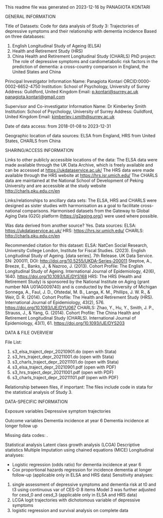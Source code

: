 ﻿This readme file was generated on 2023-12-16 by PANAGIOTA KONTARI


GENERAL INFORMATION

Title of Datasets: 
Code for data analysis of Study 3: Trajectories of depressive symptoms and their relationship with dementia incidence
Based on three databases:
1. English Longitudinal Study of Ageing (ELSA)
2. Health and Retirement Study (HRS) 
3. China Health and Retirement Longitudinal Study (CHARLS) 
PhD project: 
The role of depressive symptoms and cardiometabolic risk factors in the prediction of dementia: a cross-country comparison in England, the United States and China

Principal Investigator Information
Name: Panagiota Kontari
ORCID:0000-0002-6652-4750
Institution: School of Psychology, University of Surrey
Address: Guildford, United Kingdom
Email: p.kontari@surrey.ac.uk
       panagiota.kontari@gmail.com

Supervisor and Co-investigator Information
Name: Dr Kimberley Smith
Institution: School of Psychology, University of Surrey
Address: Guildford, United Kingdom
Email: kimberley.j.smith@surrey.ac.uk


Date of data access: from 2018-01-08 to 2023-12-31

Geographic location of data sources: ELSA from England, HRS from United States, CHARLS from China



SHARING/ACCESS INFORMATION

Links to other publicly accessible locations of the data: 
The ELSA data were made available through the UK Data Archive, which is freely available and can be accessed at https://ukdataservice.ac.uk/
The HRS data were made available through the HRS website at https://hrs.isr.umich.edu/
The CHARLS data are maintained at the National School of Development of Peking University and are accessible at the study website http://charls.pku.edu.cn/en

Links/relationships to ancillary data sets: 
The ELSA, HRS and CHARLS were designed as sister studies with harmonisation as a goal to facilitate cross-national comparisons. 
Harmonised datasets from the Gateway to Global Aging Data (G2G) platform (https://g2aging.org/) were used where possible. 

Was data derived from another source?
Yes. Data sources: 
ELSA: https://ukdataservice.ac.uk/
HRS: https://hrs.isr.umich.edu/
CHARLS: http://charls.pku.edu.cn/en

Recommended citation for this dataset: 
ELSA: NatCen Social Research, University College London, Institute for Fiscal Studies. (2023). English Longitudinal Study of Ageing. [data series]. 7th Release. UK Data Service. SN: 200011, DOI: http://doi.org/10.5255/UKDA-Series-200011
      Steptoe, A., Breeze, E., Banks, J., & Nazroo, J. (2013). Cohort Profile: The English Longitudinal Study of Ageing. International Journal of Epidemiology, 42(6), 1640. https://doi.org/10.1093/IJE/DYS168
HRS: The HRS (Health and Retirement Study) is sponsored by the National Institute on Aging (grant number NIA U01AG009740) and is conducted by the University of Michigan
     Sonnega, A., Faul, J. D., Ofstedal, M. B., Langa, K. M., Phillips, J. W. R., & Weir, D. R. (2014). Cohort Profile: The Health and Retirement Study (HRS). International Journal of Epidemiology, 43(2), 576. https://doi.org/10.1093/IJE/DYU067
CHARLS: Zhao, Y., Hu, Y., Smith, J. P., Strauss, J., & Yang, G. (2014). Cohort Profile: The China Health and Retirement Longitudinal Study (CHARLS). International Journal of Epidemiology, 43(1), 61. https://doi.org/10.1093/IJE/DYS203


DATA & FILE OVERVIEW

File List: 
1. s3_elsa_traject_depr_20210901.do (open with Stata)
2. s3_hrs_traject_depr_20211001.do (open with Stata)
3. s3_charls_traject_depr_20211101.do (open with Stata)
4. s3_elsa_traject_depr_20210901.pdf (open with PDF)
5. s3_hrs_traject_depr_20211001.pdf (open with PDF)
6. s3_charls_traject_depr_20211101.pdf (open with PDF)

Relationship between files, if important: 
The files include code in stata for the statistical analysis of Study 3. 



DATA-SPECIFIC INFORMATION 

Exposure variables
Depressive symptom trajectories

Outcome variables
Dementia incidence at year 6
Dementia incidence at longer follow up
 
Missing data codes: .

Statistical analysis
Latent class growth analysis (LCGA)
Descriptive statistics
Multiple Imputation using chained equations (MICE) 
Longitudinal analyses:
 - Logistic regression (odds ratio) for dementia incidence at year 6
 - Cox proportional hazards regression for incidence dementia at longer follow-up (applicable only in ELSA and HRS data)
Sensitivity analyses:
1) single assessment of depressive symptoms and dementia risk at t0 and t3 using continuous var of CES-D 8 items
Model 3 was further adjusted for cesd_0 and cesd_3 (applicable only in ELSA and HRS data)
2) LCGA logit trajectories with dichotomous variable of depressive symptoms
3) logistic regression and survival analysis on complete data
